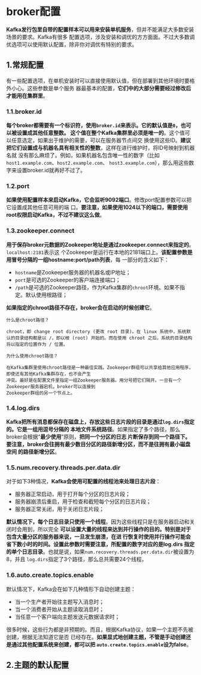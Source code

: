 broker配置
===================================================================================
**Kafka发行包里自带的配置样本可以用来安装单机服务**，但并不能满足大多数安装场景的要求。Kafka有很多
配置选项，涉及安装和调优的方方面面。不过大多数调优选项可以使用默认配置，除非你对调优有特别的要求。

## 1.常规配置
有一些配置选项，在单机安装时可以直接使用默认值，但在部署到其他环境时要格外小心。这些参数是单个服务
器最基本的配置，**它们中的大部分需要经过修改后才能用在集群里**。

### 1.1.broker.id
**每个broker都需要有一个标识符，使用`broker.id`来表示。它的默认值是`0`，也可以被设置成其他任意整数。
这个值在整个Kafka集群里必须是唯一的**。这个值可以任意选定，如果出于维护的需要，可以在服务器节点间交
换使用这些ID。**建议把它们设置成与机器名具有相关性的整数**，这样在进行维护时，将ID号映射到机器名就
没有那么麻烦了。例如，如果机器名包含唯一性的数字（比如`host1.example.com`、`host2.example.com`、
`host3.example.com`），那么用这些数字来设置broker.id就再好不过了。

### 1.2.port
**如果使用配置样本来启动Kafka，它会监听9092端口**。修改port配置参数可以把它设置成其他任意可用的端
口。**要注意，如果使用1024以下的端口，需要使用root权限启动Kafka，不过不建议这么做**。

### 1.3.zookeeper.connect
**用于保存broker元数据的Zookeeper地址是通过zookeeper.connect来指定的**。`localhost:2181`表示这
个Zookeeper是运行在本地的2181端口上。**该配置参数是用冒号分隔的一组hostname:port/path列表**，每
一部分的含义如下：
+ `hostname`是Zookeeper服务器的机器名或IP地址；
+ `port`是可选的Zookeeper的客户端连接端口；
+ `/path`是可选的Zookeeper路径，作为Kafka集群的`chroot`环境。如果不指定。默认使用根路径；

**如果指定的chroot路径不存在，broker会在启动的时候创建它**。
```
什么是chroot路径？

chroot，即 change root directory (更改 root 目录)。在 linux 系统中，系统默认的目录结构都是以 /，即以根 (root) 开始的。而在使用 chroot 之后，系统的目录结构将以指定的位置作为 / 位置。

为什么使用chroot路径？

在Kafka集群里使用chroot路径是一种最佳实践。Zookeeper群组可以共享给其他应用程序，即使还有其他Kafka集群存在，也不会产生
冲突。最好是在配置文件里指定一组Zookeeper服务器。用分号把它们隔开。一旦有一个Zookeeper服务器宕机，broker可以连接到
Zookeeper群组的另一个节点上。
```

### 1.4.log.dirs
**Kafka把所有消息都保存在磁盘上，存放这些日志片段的目录是通过`log.dirs`指定的。它是一组用逗号分隔的
本地文件系统路径**。如果指定了多个路径，那么broker会根据“**最少使用**”原则，**把同一个分区的日志
片断保存到同一个路径下。要注意，broker会往拥有最少数目分区的路径新增分区，而不是往拥有最小磁盘空间
的路径新增分区**。

### 1.5.num.recovery.threads.per.data.dir
对于如下3种情况，**Kafka会使用可配置的线程池来处理日志片段**：
+ 服务器正常启动，用于打开每个分区的日志片段；
+ 服务器崩溃后重启，用于检查和截短每个分区的日志片段；
+ 服务器正常关闭，用于关闭日志片段；

**默认情况下，每个日志目录只使用一个线程**。因为这些线程只是在服务器启动和关闭时会用到，所以完全
**可以设置大量的线程来达到并行操作的目的。特别是对于包含大量分区的服务器来说，一旦发生崩溃，在进
行恢复时使用并行操作可能会省下数小时的时间。设置此参数时需要注意，所配置的数字对应的是log.dirs
指定的单个日志目录**。也就是说，如果`num.recovery.threads.per.data.dir`被设置为8，并且
`log.dirs`指定了3个路径，那么总共需要24个线程。

### 1.6.auto.create.topics.enable
默认情况下，Kafka会在如下几种情形下自动创建主题：
+ 当一个生产者开始往主题写入消息时；
+ 当一个消费者开始从主题读取消息时；
+ 当任意一个客户端向主题发送元数据请求时；

很多时候，这些行为都是非预期的。而且，根据Kafka协议，如果一个主题不先被创建，根据无法知道它是否
已经存在。**如果显式地创建主题，不管是手动创建还是通过其他配置系统来创建，都可以把
`auto.create.topics.enable`设为false**。

## 2.主题的默认配置










